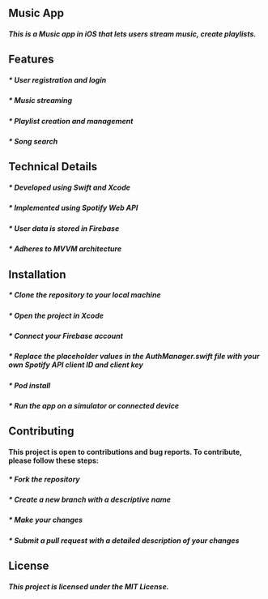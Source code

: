 <h2>Music App</h2>
<h5>This is a Music  app in iOS that lets users stream music, create playlists.</h5>
<h2>Features</h2>
<h5>* User registration and login</h4>
<h5>* Music streaming</h4>
<h5>* Playlist creation and management</h4>
<h5>* Song search</h5>
<h2>Technical Details</h2>
<h5>* Developed using Swift and Xcode</h5>
<h5>* Implemented using Spotify Web API</h5>
<h5>* User data is stored in Firebase</h5>
<h5>* Adheres to MVVM architecture</h5>
<h2>Installation</h2>
<h5>* Clone the repository to your local machine</h5>
<h5>* Open the project in Xcode</h5>
<h5>* Connect your Firebase account</h5>
<h5>* Replace the placeholder values in the AuthManager.swift file with your own Spotify API client ID and client key</h5>
<h5>* Pod install<h5>
<h5>* Run the app on a simulator or connected device</h5>
<h2>Contributing</h2>
<h4>This project is open to contributions and bug reports. To contribute, please follow these steps:</h4>
<h5>* Fork the repository</h5>
<h5>* Create a new branch with a descriptive name</h5>
<h5>* Make your changes</h5>
<h5>* Submit a pull request with a detailed description of your changes</h5>
<h2>License</h2>
<h5>This project is licensed under the MIT License.</h5>
